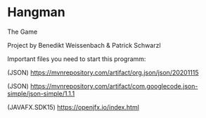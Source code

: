 # Hangman
The Game

Project by Benedikt Weissenbach & Patrick Schwarzl

Important files you need to start this programm:

(JSON) https://mvnrepository.com/artifact/org.json/json/20201115

(JSON) https://mvnrepository.com/artifact/com.googlecode.json-simple/json-simple/1.1.1

(JAVAFX.SDK15) https://openjfx.io/index.html
